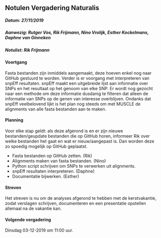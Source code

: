 ## Notulen Vergadering Naturalis
##### Datum:	27/11/2019
##### Aanwezig:	Rutger Vos, Rik Frijmann, Nino Vrolijk, Esther Kockelmans, Daphne van Ginneken
##### Notulist: Rik Frijmann

#### Voortgang
Fasta bestanden zijn inmiddels aangemaakt, deze hoeven enkel nog naar GitHub gestuurd te worden. Verder is
er voorgang met interpreteren van snpEff resultaten. snpEff maakt een uitgebreide lijst aan informatie over
SNPs en het resultaat op het genoom van elke SNP. Er wordt nog gezocht naar een methode om deze informatie
dusdanig te filteren dat alleen de informatie van SNPs op de genen van interesse overblijven. Ondanks dat
snpEff veelbelovend lijkt is het plan nog steeds om met MUSCLE de alignments van alle fasta bestanden aan te
maken.

#### Planning
Voor elke stap geldt: als deze afgerond is en er zijn nieuwe bestanden/geupdate bestanden die op GitHub horen,
informeer Rik over welke bestanden het gaat en wat er nieuw/aangepast is. Dan worden deze zo spoedig mogelijk op GitHub 
geplaatst.
- Fasta bestanden op GitHub zetten. (Rik)
- Alignments maken van fasta bestanden. (Nino)
- Python script schrijven om SNPs te verwerken uit alignments. 
- snpEff resultaten interpreteren. (Daphne)
- Documentatie bijwerken. (Esther)

#### Streven
Het streven is nu om de analyses afgerond te hebben met de kerstvakantie, zodat verslagen schrijven, 
documenteren en een presentatie opstellen allemaal na de vakantie kan.

#### Volgende vergadering
Dinsdag 03-12-2019 om 11:00 uur.
